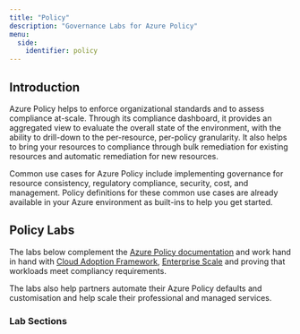 ```yaml
---
title: "Policy"
description: "Governance Labs for Azure Policy"
menu:
  side:
    identifier: policy
---
```


## Introduction

Azure Policy helps to enforce organizational standards and to assess compliance at-scale. Through its compliance dashboard, it provides an aggregated view to evaluate the overall state of the environment, with the ability to drill-down to the per-resource, per-policy granularity. It also helps to bring your resources to compliance through bulk remediation for existing resources and automatic remediation for new resources.

Common use cases for Azure Policy include implementing governance for resource consistency, regulatory compliance, security, cost, and management. Policy definitions for these common use cases are already available in your Azure environment as built-ins to help you get started.

## Policy Labs

The labs below complement the [Azure Policy documentation](https://docs.microsoft.com/azure/governance/policy/) and work hand in hand with [Cloud Adoption Framework](https://aka.ms/adopt/overview), [Enterprise Scale](https://aka.ms/enterprisescale/overview) and proving that workloads meet compliancy requirements.

The labs also help partners automate their Azure Policy defaults and customisation and help scale their professional and managed services.

### Lab Sections
